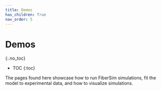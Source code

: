 ```yaml
---
title: Demos
has_children: True
nav_order: 5
---
```


# Demos
{:.no_toc}

* TOC
{:toc}

The pages found here showcase how to run FiberSim simulations, fit the model to experimental data, and how to visualize simulations.
